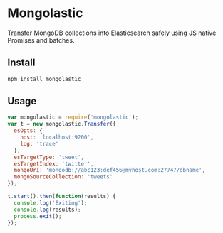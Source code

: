 # Mongolastic

Transfer MongoDB collections into Elasticsearch safely using JS native Promises and batches.

## Install

```bash
npm install mongolastic
```

## Usage

```javascript
var mongolastic = require('mongolastic');
var t = new mongolastic.Transfer({
  esOpts: {
    host: 'localhost:9200',
    log: 'trace'
  },
  esTargetType: 'tweet',
  esTargetIndex: 'twitter',
  mongoUri: 'mongodb://abc123:def456@myhost.com:27747/dbname',
  mongoSourceCollection: 'tweets'
});

t.start().then(function(results) {
  console.log('Exiting');
  console.log(results);
  process.exit();
});
```
